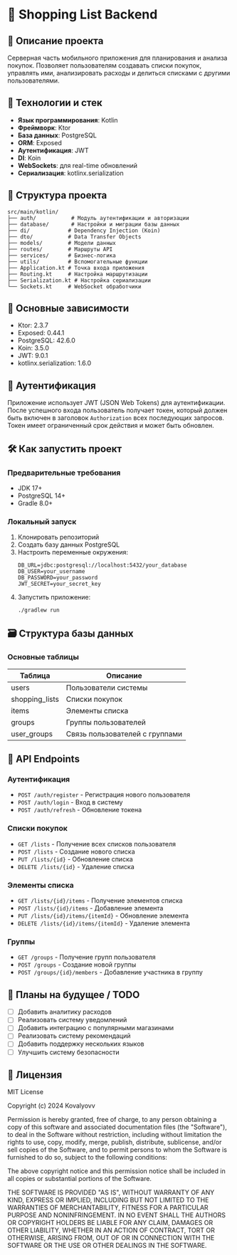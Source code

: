# 🛒 Shopping List Backend

## 📌 Описание проекта
Серверная часть мобильного приложения для планирования и анализа покупок. Позволяет пользователям создавать списки покупок, управлять ими, анализировать расходы и делиться списками с другими пользователями.

## 🚀 Технологии и стек
- **Язык программирования**: Kotlin
- **Фреймворк**: Ktor
- **База данных**: PostgreSQL
- **ORM**: Exposed
- **Аутентификация**: JWT
- **DI**: Koin
- **WebSockets**: для real-time обновлений
- **Сериализация**: kotlinx.serialization

## 📁 Структура проекта
```
src/main/kotlin/
├── auth/           # Модуль аутентификации и авторизации
├── database/       # Настройки и миграции базы данных
├── di/            # Dependency Injection (Koin)
├── dto/           # Data Transfer Objects
├── models/        # Модели данных
├── routes/        # Маршруты API
├── services/      # Бизнес-логика
├── utils/         # Вспомогательные функции
├── Application.kt # Точка входа приложения
├── Routing.kt     # Настройка маршрутизации
├── Serialization.kt # Настройка сериализации
└── Sockets.kt     # WebSocket обработчики
```

## 🧩 Основные зависимости
- Ktor: 2.3.7
- Exposed: 0.44.1
- PostgreSQL: 42.6.0
- Koin: 3.5.0
- JWT: 9.0.1
- kotlinx.serialization: 1.6.0

## 🔐 Аутентификация
Приложение использует JWT (JSON Web Tokens) для аутентификации. После успешного входа пользователь получает токен, который должен быть включен в заголовок `Authorization` всех последующих запросов. Токен имеет ограниченный срок действия и может быть обновлен.

## 🛠️ Как запустить проект

### Предварительные требования
- JDK 17+
- PostgreSQL 14+
- Gradle 8.0+

### Локальный запуск
1. Клонировать репозиторий
2. Создать базу данных PostgreSQL
3. Настроить переменные окружения:
   ```
   DB_URL=jdbc:postgresql://localhost:5432/your_database
   DB_USER=your_username
   DB_PASSWORD=your_password
   JWT_SECRET=your_secret_key
   ```
4. Запустить приложение:
   ```bash
   ./gradlew run
   ```

## 🗃️ Структура базы данных

### Основные таблицы
| Таблица | Описание |
|---------|----------|
| users | Пользователи системы |
| shopping_lists | Списки покупок |
| items | Элементы списка |
| groups | Группы пользователей |
| user_groups | Связь пользователей с группами |

## 📡 API Endpoints

### Аутентификация
- `POST /auth/register` - Регистрация нового пользователя
- `POST /auth/login` - Вход в систему
- `POST /auth/refresh` - Обновление токена

### Списки покупок
- `GET /lists` - Получение всех списков пользователя
- `POST /lists` - Создание нового списка
- `PUT /lists/{id}` - Обновление списка
- `DELETE /lists/{id}` - Удаление списка

### Элементы списка
- `GET /lists/{id}/items` - Получение элементов списка
- `POST /lists/{id}/items` - Добавление элемента
- `PUT /lists/{id}/items/{itemId}` - Обновление элемента
- `DELETE /lists/{id}/items/{itemId}` - Удаление элемента

### Группы
- `GET /groups` - Получение групп пользователя
- `POST /groups` - Создание новой группы
- `POST /groups/{id}/members` - Добавление участника в группу

## 🧪 Планы на будущее / TODO
- [ ] Добавить аналитику расходов
- [ ] Реализовать систему уведомлений
- [ ] Добавить интеграцию с популярными магазинами
- [ ] Реализовать систему рекомендаций
- [ ] Добавить поддержку нескольких языков
- [ ] Улучшить систему безопасности

## 📜 Лицензия
MIT License

Copyright (c) 2024 Kovalyovv

Permission is hereby granted, free of charge, to any person obtaining a copy
of this software and associated documentation files (the "Software"), to deal
in the Software without restriction, including without limitation the rights
to use, copy, modify, merge, publish, distribute, sublicense, and/or sell
copies of the Software, and to permit persons to whom the Software is
furnished to do so, subject to the following conditions:

The above copyright notice and this permission notice shall be included in all
copies or substantial portions of the Software.

THE SOFTWARE IS PROVIDED "AS IS", WITHOUT WARRANTY OF ANY KIND, EXPRESS OR
IMPLIED, INCLUDING BUT NOT LIMITED TO THE WARRANTIES OF MERCHANTABILITY,
FITNESS FOR A PARTICULAR PURPOSE AND NONINFRINGEMENT. IN NO EVENT SHALL THE
AUTHORS OR COPYRIGHT HOLDERS BE LIABLE FOR ANY CLAIM, DAMAGES OR OTHER
LIABILITY, WHETHER IN AN ACTION OF CONTRACT, TORT OR OTHERWISE, ARISING FROM,
OUT OF OR IN CONNECTION WITH THE SOFTWARE OR THE USE OR OTHER DEALINGS IN THE
SOFTWARE.

